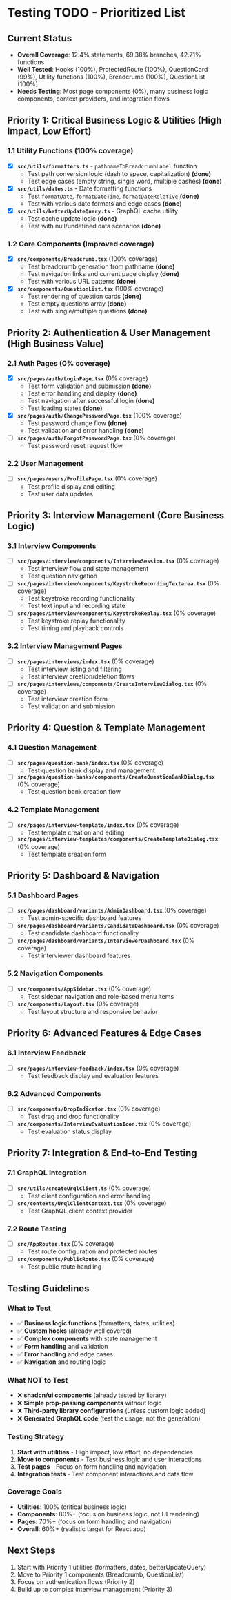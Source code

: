 # Testing TODO - Prioritized List

## Current Status

- **Overall Coverage**: 12.4% statements, 69.38% branches, 42.71% functions
- **Well Tested**: Hooks (100%), ProtectedRoute (100%), QuestionCard (99%), Utility functions (100%), Breadcrumb (100%), QuestionList (100%)
- **Needs Testing**: Most page components (0%), many business logic components, context providers, and integration flows

## Priority 1: Critical Business Logic & Utilities (High Impact, Low Effort)

### 1.1 Utility Functions (100% coverage)

- [x] **`src/utils/formatters.ts`** - `pathnameToBreadcrumbLabel` function
  - Test path conversion logic (dash to space, capitalization) **(done)**
  - Test edge cases (empty string, single word, multiple dashes) **(done)**
- [x] **`src/utils/dates.ts`** - Date formatting functions
  - Test `formatDate`, `formatDateTime`, `formatDateRelative` **(done)**
  - Test with various date formats and edge cases **(done)**
- [x] **`src/utils/betterUpdateQuery.ts`** - GraphQL cache utility
  - Test cache update logic **(done)**
  - Test with null/undefined data scenarios **(done)**

### 1.2 Core Components (Improved coverage)

- [x] **`src/components/Breadcrumb.tsx`** (100% coverage)
  - Test breadcrumb generation from pathname **(done)**
  - Test navigation links and current page display **(done)**
  - Test with various URL patterns **(done)**
- [x] **`src/components/QuestionList.tsx`** (100% coverage)
  - Test rendering of question cards **(done)**
  - Test empty questions array **(done)**
  - Test with single/multiple questions **(done)**

## Priority 2: Authentication & User Management (High Business Value)

### 2.1 Auth Pages (0% coverage)

- [x] **`src/pages/auth/LoginPage.tsx`** (0% coverage)
  - Test form validation and submission **(done)**
  - Test error handling and display **(done)**
  - Test navigation after successful login **(done)**
  - Test loading states **(done)**
- [x] **`src/pages/auth/ChangePasswordPage.tsx`** (100% coverage)
  - Test password change flow **(done)**
  - Test validation and error handling **(done)**
- [ ] **`src/pages/auth/ForgotPasswordPage.tsx`** (0% coverage)
  - Test password reset request flow

### 2.2 User Management

- [ ] **`src/pages/users/ProfilePage.tsx`** (0% coverage)
  - Test profile display and editing
  - Test user data updates

## Priority 3: Interview Management (Core Business Logic)

### 3.1 Interview Components

- [ ] **`src/pages/interview/components/InterviewSession.tsx`** (0% coverage)
  - Test interview flow and state management
  - Test question navigation
- [ ] **`src/pages/interview/components/KeystrokeRecordingTextarea.tsx`** (0% coverage)
  - Test keystroke recording functionality
  - Test text input and recording state
- [ ] **`src/pages/interview/components/KeystrokeReplay.tsx`** (0% coverage)
  - Test keystroke replay functionality
  - Test timing and playback controls

### 3.2 Interview Management Pages

- [ ] **`src/pages/interviews/index.tsx`** (0% coverage)
  - Test interview listing and filtering
  - Test interview creation/deletion flows
- [ ] **`src/pages/interviews/components/CreateInterviewDialog.tsx`** (0% coverage)
  - Test interview creation form
  - Test validation and submission

## Priority 4: Question & Template Management

### 4.1 Question Management

- [ ] **`src/pages/question-bank/index.tsx`** (0% coverage)
  - Test question bank display and management
- [ ] **`src/pages/question-banks/components/CreateQuestionBankDialog.tsx`** (0% coverage)
  - Test question bank creation flow

### 4.2 Template Management

- [ ] **`src/pages/interview-template/index.tsx`** (0% coverage)
  - Test template creation and editing
- [ ] **`src/pages/interview-templates/components/CreateTemplateDialog.tsx`** (0% coverage)
  - Test template creation form

## Priority 5: Dashboard & Navigation

### 5.1 Dashboard Pages

- [ ] **`src/pages/dashboard/variants/AdminDashboard.tsx`** (0% coverage)
  - Test admin-specific dashboard features
- [ ] **`src/pages/dashboard/variants/CandidateDashboard.tsx`** (0% coverage)
  - Test candidate dashboard functionality
- [ ] **`src/pages/dashboard/variants/InterviewerDashboard.tsx`** (0% coverage)
  - Test interviewer dashboard features

### 5.2 Navigation Components

- [ ] **`src/components/AppSidebar.tsx`** (0% coverage)
  - Test sidebar navigation and role-based menu items
- [ ] **`src/components/Layout.tsx`** (0% coverage)
  - Test layout structure and responsive behavior

## Priority 6: Advanced Features & Edge Cases

### 6.1 Interview Feedback

- [ ] **`src/pages/interview-feedback/index.tsx`** (0% coverage)
  - Test feedback display and evaluation features

### 6.2 Advanced Components

- [ ] **`src/components/DropIndicator.tsx`** (0% coverage)
  - Test drag and drop functionality
- [ ] **`src/components/InterviewEvaluationIcon.tsx`** (0% coverage)
  - Test evaluation status display

## Priority 7: Integration & End-to-End Testing

### 7.1 GraphQL Integration

- [ ] **`src/utils/createUrqlClient.ts`** (0% coverage)
  - Test client configuration and error handling
- [ ] **`src/contexts/UrqlClientContext.tsx`** (0% coverage)
  - Test GraphQL client context provider

### 7.2 Route Testing

- [ ] **`src/AppRoutes.tsx`** (0% coverage)
  - Test route configuration and protected routes
- [ ] **`src/components/PublicRoute.tsx`** (0% coverage)
  - Test public route handling

## Testing Guidelines

### What to Test

- ✅ **Business logic functions** (formatters, dates, utilities)
- ✅ **Custom hooks** (already well covered)
- ✅ **Complex components** with state management
- ✅ **Form handling** and validation
- ✅ **Error handling** and edge cases
- ✅ **Navigation** and routing logic

### What NOT to Test

- ❌ **shadcn/ui components** (already tested by library)
- ❌ **Simple prop-passing components** without logic
- ❌ **Third-party library configurations** (unless custom logic added)
- ❌ **Generated GraphQL code** (test the usage, not the generation)

### Testing Strategy

1. **Start with utilities** - High impact, low effort, no dependencies
2. **Move to components** - Test business logic and user interactions
3. **Test pages** - Focus on form handling and navigation
4. **Integration tests** - Test component interactions and data flow

### Coverage Goals

- **Utilities**: 100% (critical business logic)
- **Components**: 80%+ (focus on business logic, not UI rendering)
- **Pages**: 70%+ (focus on form handling and navigation)
- **Overall**: 60%+ (realistic target for React app)

## Next Steps

1. Start with Priority 1 utilities (formatters, dates, betterUpdateQuery)
2. Move to Priority 1 components (Breadcrumb, QuestionList)
3. Focus on authentication flows (Priority 2)
4. Build up to complex interview management (Priority 3)
